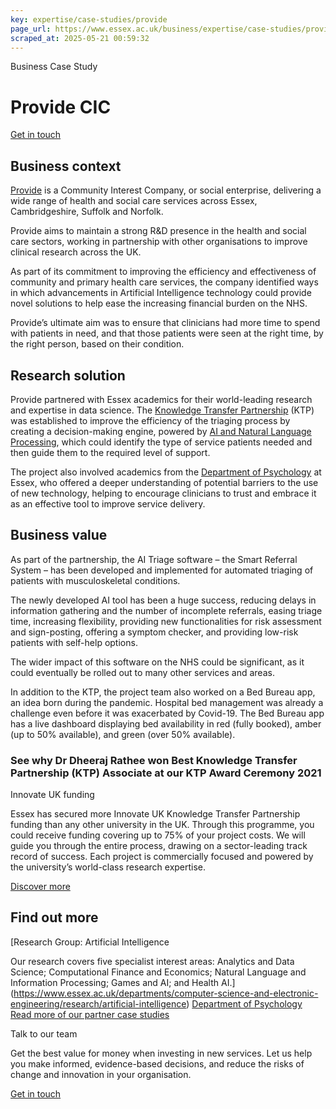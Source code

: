 ```yaml
---
key: expertise/case-studies/provide
page_url: https://www.essex.ac.uk/business/expertise/case-studies/provide
scraped_at: 2025-05-21 00:59:32
---
```


Business Case Study

# Provide CIC

[Get in touch](https://www.essex.ac.uk/forms/sign-up-to-hear-more-from-business-at-essex)

## Business context

[Provide](https://www.provide.org.uk/) is a Community Interest Company, or social enterprise, delivering a wide range of health and social care services across Essex, Cambridgeshire, Suffolk and Norfolk.

Provide aims to maintain a strong R&D presence in the health and social care sectors, working in partnership with other organisations to improve clinical research across the UK.

As part of its commitment to improving the efficiency and effectiveness of community and primary health care services, the company identified ways in which advancements in Artificial Intelligence technology could provide novel solutions to help ease the increasing financial burden on the NHS.

Provide’s ultimate aim was to ensure that clinicians had more time to spend with patients in need, and that those patients were seen at the right time, by the right person, based on their condition.

## Research solution

Provide partnered with Essex academics for their world-leading research and expertise in data science. The [Knowledge Transfer Partnership](https://www.essex.ac.uk/business/expertise/knowledge-transfer-partnerships) (KTP) was established to improve the efficiency of the triaging process by creating a decision-making engine, powered by [AI and Natural Language Processing](https://www.essex.ac.uk/departments/computer-science-and-electronic-engineering/research/artificial-intelligence), which could identify the type of service patients needed and then guide them to the required level of support.

The project also involved academics from the [Department of Psychology](https://www.essex.ac.uk/departments/psychology) at Essex, who offered a deeper understanding of potential barriers to the use of new technology, helping to encourage clinicians to trust and embrace it as an effective tool to improve service delivery.

## Business value

As part of the partnership, the AI Triage software – the Smart Referral System – has been developed and implemented for automated triaging of patients with musculoskeletal conditions.

The newly developed AI tool has been a huge success, reducing delays in information gathering and the number of incomplete referrals, easing triage time, increasing flexibility, providing new functionalities for risk assessment and sign-posting, offering a symptom checker, and providing low-risk patients with self-help options.

The wider impact of this software on the NHS could be significant, as it could eventually be rolled out to many other services and areas.

In addition to the KTP, the project team also worked on a Bed Bureau app, an idea born during the pandemic. Hospital bed management was already a challenge even before it was exacerbated by Covid-19. The Bed Bureau app has a live dashboard displaying bed availability in red (fully booked), amber (up to 50% available), and green (over 50% available).

### See why Dr Dheeraj Rathee won Best Knowledge Transfer Partnership (KTP) Associate at our KTP Award Ceremony 2021

Innovate UK funding

Essex has secured more Innovate UK Knowledge Transfer Partnership funding than any other university in the UK. Through this programme, you could receive funding covering up to 75% of your project costs. We will guide you through the entire process, drawing on a sector-leading track record of success. Each project is commercially focused and powered by the university’s world-class research expertise.

[Discover more](https://www.essex.ac.uk/business/expertise/knowledge-transfer-partnerships)

## Find out more

[Research Group: Artificial Intelligence

Our research covers five specialist interest areas: Analytics and Data Science; Computational Finance and Economics; Natural Language and Information Processing; Games and AI; and Health AI.](https://www.essex.ac.uk/departments/computer-science-and-electronic-engineering/research/artificial-intelligence)
[Department of Psychology](https://www.essex.ac.uk/departments/psychology)
[Read more of our partner case studies](https://www.essex.ac.uk/business/expertise/case-studies)

Talk to our team

Get the best value for money when investing in new services. Let us help you make informed, evidence-based decisions, and reduce the risks of change and innovation in your organisation.

[Get in touch](https://www.essex.ac.uk/forms/sign-up-to-hear-more-from-business-at-essex)